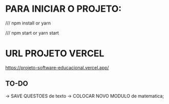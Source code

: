 # PARA INICIAR O PROJETO:
/// npm install or yarn 

/// npm start or yarn start

# URL PROJETO VERCEL
https://projeto-software-educacional.vercel.app/


## TO-DO

-> SAVE QUESTOES de texto
-> COLOCAR NOVO MODULO de matematica;